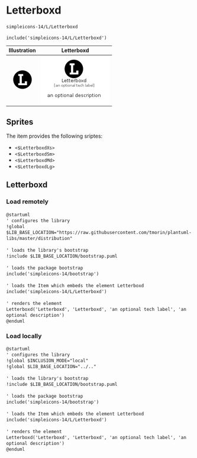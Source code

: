 # Letterboxd


```text
simpleicons-14/L/Letterboxd
```

```text
include('simpleicons-14/L/Letterboxd')
```



| Illustration | Letterboxd |
| :---: | :---: |
| ![illustration for Illustration](../../simpleicons-14/L/Letterboxd.png) | ![illustration for Letterboxd](../../simpleicons-14/L/Letterboxd.Local.png) |



## Sprites
The item provides the following sriptes:

- `<$LetterboxdXs>`
- `<$LetterboxdSm>`
- `<$LetterboxdMd>`
- `<$LetterboxdLg>`





## Letterboxd

### Load remotely
```plantuml
@startuml
' configures the library
!global $LIB_BASE_LOCATION="https://raw.githubusercontent.com/tmorin/plantuml-libs/master/distribution"

' loads the library's bootstrap
!include $LIB_BASE_LOCATION/bootstrap.puml

' loads the package bootstrap
include('simpleicons-14/bootstrap')

' loads the Item which embeds the element Letterboxd
include('simpleicons-14/L/Letterboxd')

' renders the element
Letterboxd('Letterboxd', 'Letterboxd', 'an optional tech label', 'an optional description')
@enduml
```

### Load locally
```plantuml
@startuml
' configures the library
!global $INCLUSION_MODE="local"
!global $LIB_BASE_LOCATION="../.."

' loads the library's bootstrap
!include $LIB_BASE_LOCATION/bootstrap.puml

' loads the package bootstrap
include('simpleicons-14/bootstrap')

' loads the Item which embeds the element Letterboxd
include('simpleicons-14/L/Letterboxd')

' renders the element
Letterboxd('Letterboxd', 'Letterboxd', 'an optional tech label', 'an optional description')
@enduml
```

